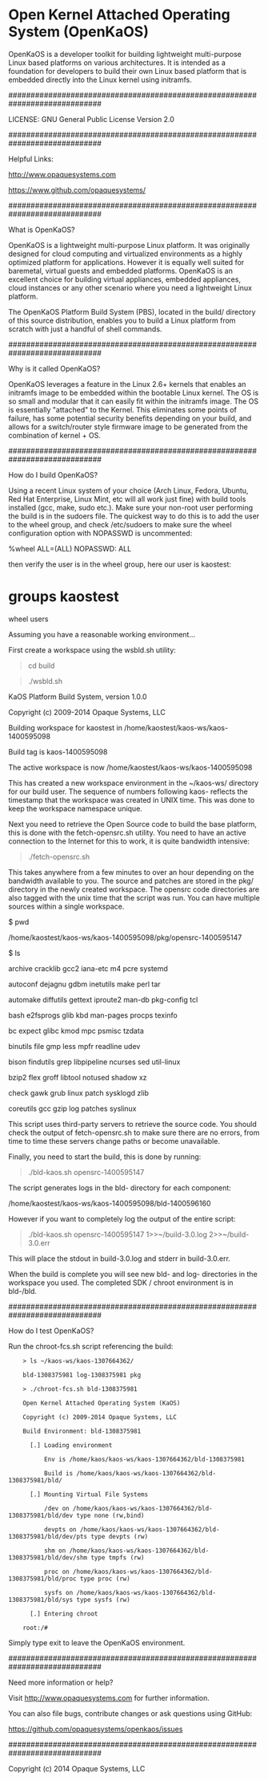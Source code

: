 Open Kernel Attached Operating System (OpenKaOS)
=================================================

OpenKaOS is a developer toolkit for building lightweight multi-purpose Linux 
based platforms on various architectures. It is intended as a foundation
for developers to build their own Linux based platform that is embedded
directly into the Linux kernel using initramfs.

#############################################################################

LICENSE:	GNU General Public License Version 2.0

#############################################################################

Helpful Links:

 http://www.opaquesystems.com

 https://www.github.com/opaquesystems/

#############################################################################

What is OpenKaOS?

OpenKaOS is a lightweight multi-purpose Linux platform. It was originally
designed for cloud computing and virtualized environments as a highly
optimized platform for applications. However it is equally well suited for
baremetal, virtual guests and embedded platforms. OpenKaOS is an excellent 
choice for building virtual appliances, embedded appliances, cloud instances 
or any other scenario where you need a lightweight Linux platform.

The OpenKaOS Platform Build System (PBS), located in the build/ directory
of this source distribution, enables you to build a Linux platform from
scratch with just a handful of shell commands.

#############################################################################

Why is it called OpenKaOS?

OpenKaOS leverages a feature in the Linux 2.6+ kernels that enables an 
initramfs image to be embedded within the bootable Linux kernel. The OS is 
so small and modular that it can easily fit within the initramfs image.
The OS is essentially "attached" to the Kernel. This eliminates some points 
of failure, has some potential security benefits depending on your build, 
and allows for a switch/router style firmware image to be generated from 
the combination of kernel + OS.

#############################################################################

How do I build OpenKaOS?

Using a recent Linux system of your choice (Arch Linux, Fedora, Ubuntu,
Red Hat Enterprise, Linux Mint, etc will all work just fine) with build
tools installed (gcc, make, sudo etc.). Make sure your non-root user
performing the build is in the sudoers file. The quickest way to do this is
to add the user to the wheel group, and check /etc/sudoers to make sure
the wheel configuration option with NOPASSWD is uncommented:

 %wheel ALL=(ALL) NOPASSWD: ALL

then verify the user is in the wheel group, here our user is kaostest:

 # groups kaostest

 wheel users

Assuming you have a reasonable working environment...

First create a workspace using the wsbld.sh utility:

 > cd build

 > ./wsbld.sh

 KaOS Platform Build System, version 1.0.0

 Copyright (c) 2009-2014 Opaque Systems, LLC

 Building workspace for kaostest in /home/kaostest/kaos-ws/kaos-1400595098

 Build tag is kaos-1400595098

 The active workspace is now /home/kaostest/kaos-ws/kaos-1400595098

 > 

This has created a new workspace environment in the ~/kaos-ws/ directory
for our build user. The sequence of numbers following kaos- reflects the
timestamp that the workspace was created in UNIX time. This was done to
keep the workspace namespace unique.

Next you need to retrieve the Open Source code to build the base platform,
this is done with the fetch-opensrc.sh utility. You need to have an active
connection to the Internet for this to work, it is quite bandwidth
intensive:

 > ./fetch-opensrc.sh

This takes anywhere from a few minutes to over an hour depending on
the bandwidth available to you. The source and patches are stored in the pkg/ 
directory in the newly created workspace. The opensrc code directories 
are also tagged with the unix time that the script was run. You can have 
multiple sources within a single workspace.

 $ pwd

 /home/kaostest/kaos-ws/kaos-1400595098/pkg/opensrc-1400595147

 $ ls

 archive    cracklib   gcc2     iana-etc     m4         pcre        systemd

 autoconf   dejagnu    gdbm     inetutils    make       perl        tar

 automake   diffutils  gettext  iproute2     man-db     pkg-config  tcl

 bash       e2fsprogs  glib     kbd          man-pages  procps      texinfo

 bc         expect     glibc    kmod         mpc        psmisc      tzdata

 binutils   file       gmp      less         mpfr       readline    udev

 bison      findutils  grep     libpipeline  ncurses    sed         util-linux

 bzip2      flex       groff    libtool      notused    shadow      xz

 check      gawk       grub     linux        patch      sysklogd    zlib

 coreutils  gcc        gzip     log          patches    syslinux


This script uses third-party servers to retrieve the source code. You
should check the output of fetch-opensrc.sh to make sure there are no
errors, from time to time these servers change paths or become unavailable.

Finally, you need to start the build, this is done by running:

 > ./bld-kaos.sh opensrc-1400595147

The script generates logs in the bld-<timestamp> directory for each
component:

 /home/kaostest/kaos-ws/kaos-1400595098/bld-1400596160

However if you want to completely log the output of the entire script:

 > ./bld-kaos.sh opensrc-1400595147 1>>~/build-3.0.log 2>>~/build-3.0.err

This will place the stdout in build-3.0.log and stderr in build-3.0.err.

When the build is complete you will see new bld-<timestamp> and log-<timestamp> 
directories in the workspace you used. The completed SDK / chroot environment 
is in bld-<timestamp>/bld.

#############################################################################

How do I test OpenKaOS?

Run the chroot-fcs.sh script referencing the build:

        > ls ~/kaos-ws/kaos-1307664362/

        bld-1308375981 log-1308375981 pkg

        > ./chroot-fcs.sh bld-1308375981

        Open Kernel Attached Operating System (KaOS)

        Copyright (c) 2009-2014 Opaque Systems, LLC 

        Build Environment: bld-1308375981

          [.] Loading environment 

              Env is /home/kaos/kaos-ws/kaos-1307664362/bld-1308375981

              Build is /home/kaos/kaos-ws/kaos-1307664362/bld-1308375981/bld/

          [.] Mounting Virtual File Systems

              /dev on /home/kaos/kaos-ws/kaos-1307664362/bld-1308375981/bld/dev type none (rw,bind)

              devpts on /home/kaos/kaos-ws/kaos-1307664362/bld-1308375981/bld/dev/pts type devpts (rw)

              shm on /home/kaos/kaos-ws/kaos-1307664362/bld-1308375981/bld/dev/shm type tmpfs (rw)

              proc on /home/kaos/kaos-ws/kaos-1307664362/bld-1308375981/bld/proc type proc (rw)

              sysfs on /home/kaos/kaos-ws/kaos-1307664362/bld-1308375981/bld/sys type sysfs (rw)

          [.] Entering chroot

        root:/#

Simply type exit to leave the OpenKaOS environment.

#############################################################################

Need more information or help?

Visit http://www.opaquesystems.com for further information.

You can also file bugs, contribute changes or ask questions using GitHub:

https://github.com/opaquesystems/openkaos/issues

#############################################################################

Copyright (c) 2014 Opaque Systems, LLC 
